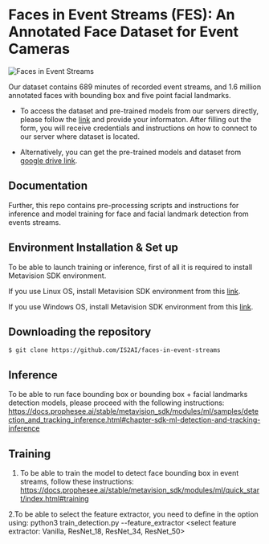# Faces in Event Streams (FES): An Annotated Face Dataset for Event Cameras

![Faces in Event Streams](https://user-images.githubusercontent.com/5821328/212868401-00f986d8-6bcf-44be-9d76-5bac4b6f21d7.png)



Our dataset contains 689 minutes of recorded event streams, and 1.6 million annotated faces with bounding box and five point facial landmarks.

- To access the dataset and pre-trained models from our servers directly, please follow the [link]( https://forms.gle/R7WHmVueCoyvYvrY9) and provide your informaton.
 After filling out the form, you will receive credentials and instructions on how to connect to our server where dataset is located.

- Alternatively, you can get the pre-trained models and dataset from [google drive link](https://drive.google.com/drive/folders/1btC_bkWV0RpU1JJKBUehH4_NaGG1SMov?usp=share_link).



## Documentation

Further, this repo contains pre-processing scripts and instructions for inference and model training for face and facial landmark detection from events streams. 

## Environment Installation & Set up
To be able to launch training or inference, first of all it is required to install Metavision SDK environment.

If you use Linux OS, install Metavision SDK environment from this [link](https://docs.prophesee.ai/stable/installation/linux.html).

If you use Windows OS, install Metavision SDK environment from this [link](https://docs.prophesee.ai/stable/installation/windows.html).


## Downloading the repository

```
$ git clone https://github.com/IS2AI/faces-in-event-streams
```

## Inference
To be able to run face bounding box or bounding box + facial landmarks detection models, please proceed with the following instructions:
https://docs.prophesee.ai/stable/metavision_sdk/modules/ml/samples/detection_and_tracking_inference.html#chapter-sdk-ml-detection-and-tracking-inference
## Training
1. To be able to train the model to detect face bounding box in event streams, follow these instructions:
https://docs.prophesee.ai/stable/metavision_sdk/modules/ml/quick_start/index.html#training

2.To be able to select the feature extractor, you need to define in the option using:
python3 train_detection.py <path to output directory> <path to dataset> --feature_extractor <select feature extractor: Vanilla, ResNet_18, ResNet_34, ResNet_50>
